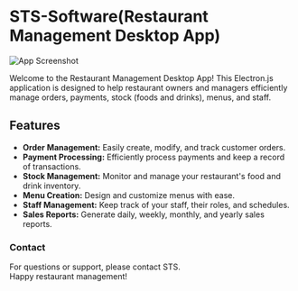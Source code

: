 # STS-Software(Restaurant Management Desktop App)

![App Screenshot](./public/app-screenshot.png)

Welcome to the Restaurant Management Desktop App! This Electron.js application is designed to help restaurant owners and managers efficiently manage orders, payments, stock (foods and drinks), menus, and staff.

## Features

- **Order Management:** Easily create, modify, and track customer orders.
- **Payment Processing:** Efficiently process payments and keep a record of transactions.
- **Stock Management:** Monitor and manage your restaurant's food and drink inventory.
- **Menu Creation:** Design and customize menus with ease.
- **Staff Management:** Keep track of your staff, their roles, and schedules.
- **Sales Reports:** Generate daily, weekly, monthly, and yearly sales reports.

### Contact

For questions or support, please contact STS.
<br>
Happy restaurant management!
